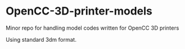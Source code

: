 # OpenCC-3D-printer-models
Minor repo for handling model codes written for OpenCC 3D printers

Using standard 3dm format.
